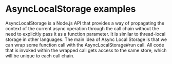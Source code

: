 # AsyncLocalStorage examples 

AsyncLocalStorage is a Node.js API that provides a way of propagating the context of the current async operation through the call chain without the need to  explicitly pass it as a function parameter. It is similar to thread-local storage in other languages.
The main idea of Async Local Storage is that we can wrap some function call with the AsyncLocalStorage#run call. All code that is invoked within the wrapped call gets access to the same store, which will be unique to each call chain.
